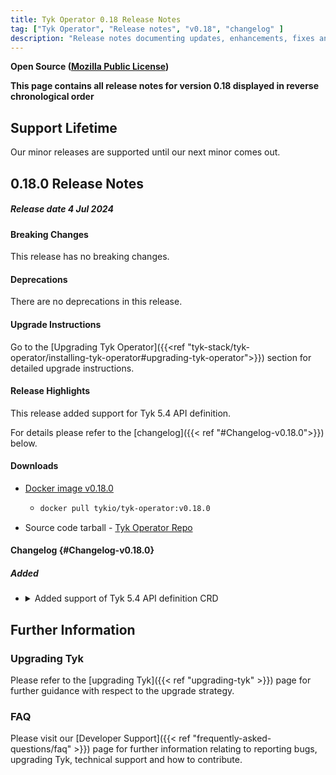 ```yaml
---
title: Tyk Operator 0.18 Release Notes
tag: ["Tyk Operator", "Release notes", "v0.18", "changelog" ]
description: "Release notes documenting updates, enhancements, fixes and changes for Tyk Operator versions within the 0.18.x series."
---
```

**Open Source ([Mozilla Public License](https://github.com/TykTechnologies/tyk/blob/master/LICENSE.md))**

**This page contains all release notes for version 0.18 displayed in reverse chronological order**

## Support Lifetime
Our minor releases are supported until our next minor comes out.

## 0.18.0 Release Notes

##### Release date 4 Jul 2024

#### Breaking Changes
This release has no breaking changes.

#### Deprecations
There are no deprecations in this release.

#### Upgrade Instructions
Go to the [Upgrading Tyk Operator]({{<ref "tyk-stack/tyk-operator/installing-tyk-operator#upgrading-tyk-operator">}}) section for detailed upgrade instructions.

#### Release Highlights
This release added support for Tyk 5.4 API definition.

For details please refer to the [changelog]({{< ref "#Changelog-v0.18.0">}}) below.

#### Downloads
- [Docker image v0.18.0](https://hub.docker.com/r/tykio/tyk-operator/tags?page=&page_size=&ordering=&name=v0.18.0)
  - ```bash
    docker pull tykio/tyk-operator:v0.18.0
    ```
- Source code tarball - [Tyk Operator Repo](https://github.com/TykTechnologies/tyk-operator/releases/tag/v0.18.0)

#### Changelog {#Changelog-v0.18.0}

##### Added

<ul>
<li>
<details>
<summary>Added support of Tyk 5.4 API definition CRD </summary>

Added to ApiDefinition [Custom Resource Definition (CRD)](https://kubernetes.io/docs/tasks/extend-kubernetes/custom-resources/custom-resource-definitions/): 

- [introspection]({{<ref "graphql/introspection#turning-off-introspection">}}) option to enable/disable GraphQL introspection
- [graphql.proxy.auth_headers]({{<ref "graphql-proxy-only#creating-a-graphql-api-via-the-dashboard-ui">}})
- [graphql.proxy.subscription_type]({{<ref "getting-started/key-concepts/graphql-subscriptions">}})
- [graphql.proxy.request_headers]({{<ref "graphql/gql-headers#request-headers">}})
- graphql.proxy.use_response_extensions
- graphql.proxy.request_headers_rewrite
- graphql.proxy.features

</details>
</li>
</ul>



## Further Information

### Upgrading Tyk
Please refer to the [upgrading Tyk]({{< ref "upgrading-tyk" >}}) page for further guidance with respect to the upgrade strategy.

### FAQ
Please visit our [Developer Support]({{< ref "frequently-asked-questions/faq" >}}) page for further information relating to reporting bugs, upgrading Tyk, technical support and how to contribute.
